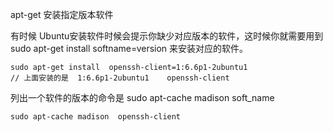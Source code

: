 apt-get 安装指定版本软件

有时候 Ubuntu安装软件时候会提示你缺少对应版本的软件，这时候你就需要用到 sudo apt-get install softname=version 来安装对应的软件。
```
sudo apt-get install  openssh-client=1:6.6p1-2ubuntu1
// 上面安装的是  1:6.6p1-2ubuntu1    openssh-client
```

列出一个软件的版本的命令是 sudo apt-cache madison soft_name
```
sudo apt-cache madison  openssh-client
```
